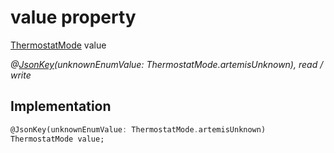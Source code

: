 


# value property






[ThermostatMode](../../graphql_devices_devices_query.graphql/ThermostatMode-class.md) value
  
_@[JsonKey](https://pub.dev/documentation/json_annotation/3.1.1/json_annotation/JsonKey-class.html)(unknownEnumValue: ThermostatMode.artemisUnknown), read / write_






## Implementation

```dart
@JsonKey(unknownEnumValue: ThermostatMode.artemisUnknown)
ThermostatMode value;


```







